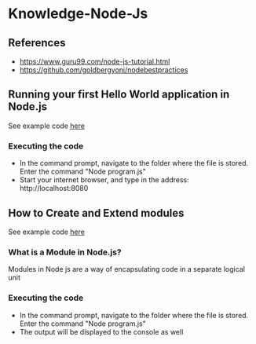 # Knowledge-Node-Js

## References
- https://www.guru99.com/node-js-tutorial.html
- https://github.com/goldbergyoni/nodebestpractices

## Running your first Hello World application in Node.js

See example code [here](001-HelloWorld/Program.js)

### Executing the code

- In the command prompt, navigate to the folder where the file is stored. Enter the command "Node program.js"
- Start your internet browser, and type in the address: http://localhost:8080

## How to Create and Extend modules

See example code [here](002-Module/Program.js)

### What is a Module in Node.js?

Modules in Node js are a way of encapsulating code in a separate logical unit

### Executing the code

- In the command prompt, navigate to the folder where the file is stored. Enter the command "Node program.js"
- The output will be displayed to the console as well 